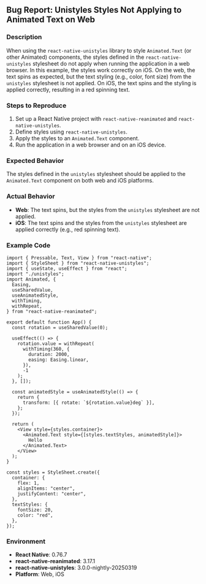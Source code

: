 ## Bug Report: Unistyles Styles Not Applying to Animated Text on Web

### Description

When using the `react-native-unistyles` library to style `Animated.Text` (or other Animated) components, the styles defined in the `react-native-unistyles` stylesheet do not apply when running the application in a web browser. In this example, the styles work correctly on iOS. On the web, the text spins as expected, but the text styling (e.g., color, font size) from the `unistyles` stylesheet is not applied. On iOS, the text spins and the styling is applied correctly, resulting in a red spinning text.

### Steps to Reproduce

1. Set up a React Native project with `react-native-reanimated` and `react-native-unistyles`.
2. Define styles using `react-native-unistyles`.
3. Apply the styles to an `Animated.Text` component.
4. Run the application in a web browser and on an iOS device.

### Expected Behavior

The styles defined in the `unistyles` stylesheet should be applied to the `Animated.Text` component on both web and iOS platforms.

### Actual Behavior

- **Web**: The text spins, but the styles from the `unistyles` stylesheet are not applied.
- **iOS**: The text spins and the styles from the `unistyles` stylesheet are applied correctly (e.g., red spinning text).

### Example Code

```tsx
import { Pressable, Text, View } from "react-native";
import { StyleSheet } from "react-native-unistyles";
import { useState, useEffect } from "react";
import "./unistyles";
import Animated, {
  Easing,
  useSharedValue,
  useAnimatedStyle,
  withTiming,
  withRepeat,
} from "react-native-reanimated";

export default function App() {
  const rotation = useSharedValue(0);

  useEffect(() => {
    rotation.value = withRepeat(
      withTiming(360, {
        duration: 2000,
        easing: Easing.linear,
      }),
      -1
    );
  }, []);

  const animatedStyle = useAnimatedStyle(() => {
    return {
      transform: [{ rotate: `${rotation.value}deg` }],
    };
  });

  return (
    <View style={styles.container}>
      <Animated.Text style={[styles.textStyles, animatedStyle]}>
        Hello
      </Animated.Text>
    </View>
  );
}

const styles = StyleSheet.create({
  container: {
    flex: 1,
    alignItems: "center",
    justifyContent: "center",
  },
  textStyles: {
    fontSize: 20,
    color: "red",
  },
});
```

### Environment

- **React Native**: 0.76.7
- **react-native-reanimated**: 3.17.1
- **react-native-unistyles**: 3.0.0-nightly-20250319
- **Platform**: Web, iOS

